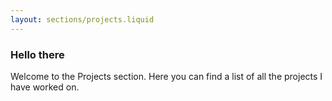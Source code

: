 ```yaml
---
layout: sections/projects.liquid
---
```


### Hello there

Welcome to the Projects section. Here you can find a list of all the projects I have worked on.
